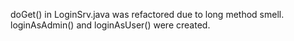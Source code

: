 doGet() in LoginSrv.java was refactored due to long method smell.
loginAsAdmin() and loginAsUser() were created.
